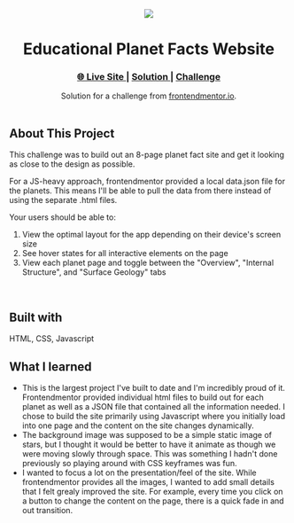 <div align="center"><img src="https://i.ibb.co/v1fF64w/Screen-Shot-2022-05-06-at-11-15-57-AM.png"></img></div>
<h1 align="center">Educational Planet Facts Website</h1>

<div align="center">
  <h3>
    <a href="https://waynetasaki.github.io/planets-fact-site/">🌐 Live Site </a>  |  
    <a href="https://www.frontendmentor.io/solutions/planet-facts-website-all-js-rJwkf1XLc"> Solution </a> | 
    <a href="https://www.frontendmentor.io/challenges/planets-fact-site-gazqN8w_f"> Challenge </a> 
  </h3>
</div>
<div align="center">
   Solution for a challenge from  <a href="https://www.frontendmentor.io/" target="_blank">frontendmentor.io</a>.
</div>
<br>

## About This Project

<p>This challenge was to build out an 8-page planet fact site and get it looking as close to the design as possible.

For a JS-heavy approach, frontendmentor provided a local data.json file for the planets. This means I'll be able to pull the data from there instead of using the separate .html files.

Your users should be able to:

1. View the optimal layout for the app depending on their device's screen size
2. See hover states for all interactive elements on the page
3. View each planet page and toggle between the "Overview", "Internal Structure", and "Surface Geology" tabs</p>
<br>

## Built with

<p>HTML, CSS, Javascript</p>

## What I learned
- This is the largest project I've built to date and I'm incredibly proud of it. Frontendmentor provided individual html files to build out for each planet as well as a JSON file that contained all the information needed. I chose to build the site primarily using Javascript where you initially load into one page and the content on the site changes dynamically. 
- The background image was supposed to be a simple static image of stars, but I thought it would be better to have it animate as though we were moving slowly through space. This was something I hadn't done previously so playing around with CSS keyframes was fun.
- I wanted to focus a lot on the presentation/feel of the site. While frontendmentor provides all the images, I wanted to add small details that I felt grealy improved the site. For example, every time you click on a button to change the content on the page, there is a quick fade in and out transition. 
